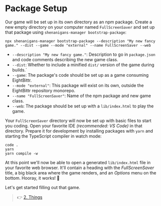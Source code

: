 # Package Setup

Our game will be set up in its own directory as an npm package.
Create a new empty directory on your computer named `FullScreenSaver` and set up that package using `shenanigans-manager bootstrap-package`:

```shell
npx shenanigans-manager bootstrap-package --description "My new fancy game." --dist --game --mode "external" --name FullScreenSaver --web
```

-   `--description "My new fancy game."`: Description to go in `package.json` and code comments describing the new game class.
-   `--dist`: Whether to include a minified `dist/` version of the game during builds.`
-   `--game`: The package's code should be set up as a game consuming EightBittr.
-   `--mode "external"`: This package will exist on its own, outside the EightBittr repository monorepo.
-   `--name "FullScreenSaver"`: Name of the npm package and new game class.
-   `--web`: The package should be set up with a `lib/index.html` to play the game.

Your `FullScreenSaver` directory will now be set up with basic files to start you coding.
Open your favorite IDE _(recommended: VS Code)_ in that directory.
Prepare it for development by installing packages with `yarn` and starting the TypeScript compiler in watch mode:

```shell
code .
yarn
yarn compile -w
```

At this point we'll now be able to open a generated `lib/index.html` file in your favorite web browser.
It'll contain a heading with the _FullScreenSaver_ title, a big black area where the game renders, and an _Options_ menu on the bottom.
Hooray, it works! 🙌

Let's get started filling out that game.

> 👉 [2. Things](./2.%20Things.md)

